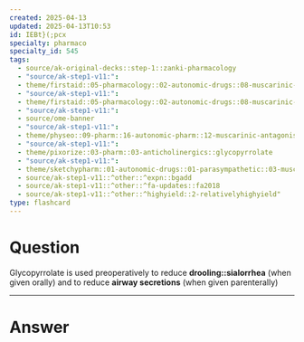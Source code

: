 ```yaml
---
created: 2025-04-13
updated: 2025-04-13T10:53
id: IEBt}(;pcx
specialty: pharmaco
specialty_id: 545
tags:
  - source/ak-original-decks::step-1::zanki-pharmacology
  - "source/ak-step1-v11:": 
  - theme/firstaid::05-pharmacology::02-autonomic-drugs::08-muscarinic-antagonists
  - "source/ak-step1-v11:": 
  - theme/firstaid::05-pharmacology::02-autonomic-drugs::08-muscarinic-antagonists::m3-antagonists::glycopyrrolate
  - "source/ak-step1-v11:": 
  - source/ome-banner
  - "source/ak-step1-v11:": 
  - theme/physeo::09-pharm::16-autonomic-pharm::12-muscarinic-antagonists
  - "source/ak-step1-v11:": 
  - theme/pixorize::03-pharm::03-anticholinergics::glycopyrrolate
  - "source/ak-step1-v11:": 
  - theme/sketchypharm::01-autonomic-drugs::01-parasympathetic::03-muscarinic-antagonists
  - source/ak-step1-v11::^other::^expn::bgadd
  - source/ak-step1-v11::^other::^fa-updates::fa2018
  - source/ak-step1-v11::^other::^highyield::2-relativelyhighyield"
type: flashcard
---
```


# Question
Glycopyrrolate is used preoperatively to reduce **drooling::sialorrhea** (when given orally) and to reduce **airway secretions** (when given parenterally)

---

# Answer
